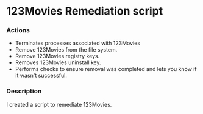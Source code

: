 # 123Movies Remediation script

### Actions
- Terminates processes associated with 123Movies
- Remove 123Movies from the file system.
- Remove 123Movies registry keys.
- Removes 123Movies uninstall key.
- Performs checks to ensure removal was completed and lets you know if it wasn't successful.

### Description

I created a script to remediate 123Movies.
